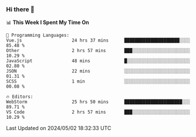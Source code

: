 ### Hi there 👋

<!--
**asdf12303116/asdf12303116** is a ✨ _special_ ✨ repository because its `README.md` (this file) appears on your GitHub profile.

Here are some ideas to get you started:

- 🔭 I’m currently working on ...
- 🌱 I’m currently learning ...
- 👯 I’m looking to collaborate on ...
- 🤔 I’m looking for help with ...
- 💬 Ask me about ...
- 📫 How to reach me: ...
- 😄 Pronouns: ...
- ⚡ Fun fact: ...
-->

<!--START_SECTION:waka-->
📊 **This Week I Spent My Time On** 

```text
💬 Programming Languages: 
Vue.js                   24 hrs 37 mins      █████████████████████░░░░   85.48 % 
Other                    2 hrs 57 mins       ███░░░░░░░░░░░░░░░░░░░░░░   10.29 % 
JavaScript               48 mins             █░░░░░░░░░░░░░░░░░░░░░░░░   02.80 % 
JSON                     22 mins             ░░░░░░░░░░░░░░░░░░░░░░░░░   01.31 % 
SCSS                     1 min               ░░░░░░░░░░░░░░░░░░░░░░░░░   00.08 % 

🔥 Editors: 
WebStorm                 25 hrs 50 mins      ██████████████████████░░░   89.71 % 
VS Code                  2 hrs 57 mins       ███░░░░░░░░░░░░░░░░░░░░░░   10.29 % 
```


 Last Updated on 2024/05/02 18:32:33 UTC
<!--END_SECTION:waka-->

